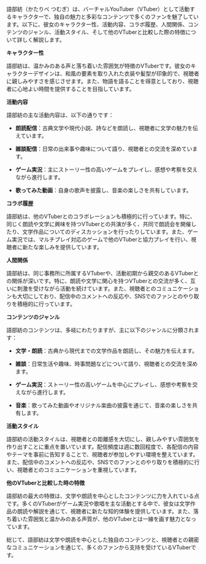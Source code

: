 語部紡（かたりべ つむぎ）は、バーチャルYouTuber（VTuber）として活動するキャラクターで、独自の魅力と多彩なコンテンツで多くのファンを魅了しています。以下に、彼女のキャラクター性、活動内容、コラボ履歴、人間関係、コンテンツのジャンル、活動スタイル、そして他のVTuberと比較した際の特徴について詳しく解説します。

**キャラクター性**

語部紡は、温かみのある声と落ち着いた雰囲気が特徴のVTuberです。彼女のキャラクターデザインは、和風の要素を取り入れた衣装や髪型が印象的で、視聴者に親しみやすさを感じさせます。また、物語を語ることを得意としており、視聴者に心地よい時間を提供することを目指しています。

**活動内容**

語部紡の主な活動内容は、以下の通りです：

- **朗読配信**：古典文学や現代小説、詩などを朗読し、視聴者に文学の魅力を伝えています。

- **雑談配信**：日常の出来事や趣味について語り、視聴者との交流を深めています。

- **ゲーム実況**：主にストーリー性の高いゲームをプレイし、感想や考察を交えながら進行します。

- **歌ってみた動画**：自身の歌声を披露し、音楽の楽しさを共有しています。

**コラボ履歴**

語部紡は、他のVTuberとのコラボレーションも積極的に行っています。特に、同じく朗読や文学に興味を持つVTuberとの共演が多く、共同で朗読会を開催したり、文学作品についてのディスカッションを行ったりしています。また、ゲーム実況では、マルチプレイ対応のゲームで他のVTuberと協力プレイを行い、視聴者に新たな楽しみを提供しています。

**人間関係**

語部紡は、同じ事務所に所属するVTuberや、活動初期から親交のあるVTuberとの関係が深いです。特に、朗読や文学に関心を持つVTuberとの交流が多く、互いに刺激を受けながら活動を続けています。また、視聴者とのコミュニケーションも大切にしており、配信中のコメントへの反応や、SNSでのファンとのやり取りを積極的に行っています。

**コンテンツのジャンル**

語部紡のコンテンツは、多岐にわたりますが、主に以下のジャンルに分類されます：

- **文学・朗読**：古典から現代までの文学作品を朗読し、その魅力を伝えます。

- **雑談**：日常生活や趣味、時事問題などについて語り、視聴者との交流を深めます。

- **ゲーム実況**：ストーリー性の高いゲームを中心にプレイし、感想や考察を交えながら進行します。

- **音楽**：歌ってみた動画やオリジナル楽曲の披露を通じて、音楽の楽しさを共有します。

**活動スタイル**

語部紡の活動スタイルは、視聴者との距離感を大切にし、親しみやすい雰囲気を作り出すことに重点を置いています。配信頻度は週に数回程度で、各配信の内容やテーマを事前に告知することで、視聴者が参加しやすい環境を整えています。また、配信中のコメントへの反応や、SNSでのファンとのやり取りを積極的に行い、視聴者とのコミュニケーションを重視しています。

**他のVTuberと比較した時の特徴**

語部紡の最大の特徴は、文学や朗読を中心としたコンテンツに力を入れている点です。多くのVTuberがゲーム実況や歌唱を主な活動とする中で、彼女は文学作品の朗読や解説を通じて、視聴者に新たな知的体験を提供しています。また、落ち着いた雰囲気と温かみのある声質が、他のVTuberとは一線を画す魅力となっています。

総じて、語部紡は文学や朗読を中心とした独自のコンテンツと、視聴者との親密なコミュニケーションを通じて、多くのファンから支持を受けているVTuberです。 